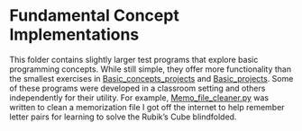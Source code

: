 # Fundamental Concept Implementations
This folder contains slightly larger test programs that explore basic programming concepts. While still simple, they offer more functionality than the smallest exercises in [Basic_concepts_projects](../Basic_concepts_projects/) and [Basic_projects](../Basic_projects/). Some of these programs were developed in a classroom setting and others independently for their utility. For example, [Memo_file_cleaner.py](./Memo_file_cleaner/Memo_file_cleaner.py) was written to clean a memorization file I got off the internet to help remember letter pairs for learning to solve the Rubik’s Cube blindfolded.